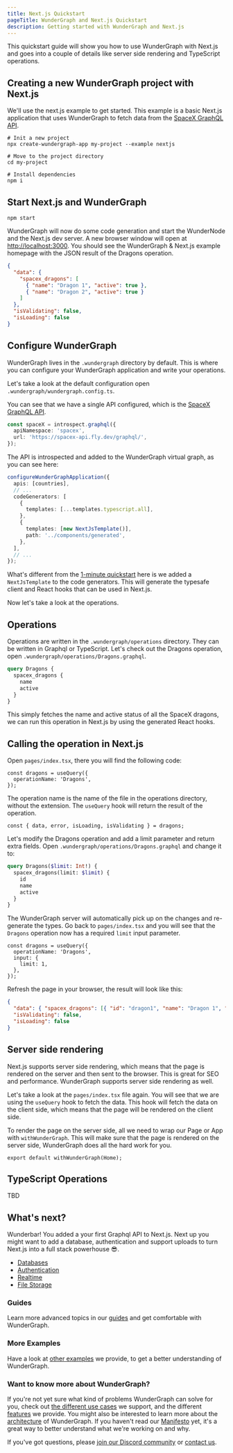 ```yaml
---
title: Next.js Quickstart
pageTitle: WunderGraph and Next.js Quickstart
description: Getting started with WunderGraph and Next.js
---
```


This quickstart guide will show you how to use WunderGraph with Next.js and goes into a couple of details like server side rendering and TypeScript operations.

## Creating a new WunderGraph project with Next.js

We'll use the next.js example to get started. This example is a basic Next.js application that uses WunderGraph to fetch data from the [SpaceX GraphQL API](https://spacex-api.fly.dev/graphql).

```shell
# Init a new project
npx create-wundergraph-app my-project --example nextjs

# Move to the project directory
cd my-project

# Install dependencies
npm i
```

## Start Next.js and WunderGraph

```shell
npm start
```

WunderGraph will now do some code generation and start the WunderNode and the Next.js dev server.
A new browser window will open at [http://localhost:3000](http://localhost:3000). You should see the WunderGraph & Next.js example homepage with the JSON result of the Dragons operation.

```json
{
  "data": {
    "spacex_dragons": [
      { "name": "Dragon 1", "active": true },
      { "name": "Dragon 2", "active": true }
    ]
  },
  "isValidating": false,
  "isLoading": false
}
```

## Configure WunderGraph

WunderGraph lives in the `.wundergraph` directory by default. This is where you can configure your WunderGraph application and write your operations.

Let's take a look at the default configuration open `.wundergraph/wundergraph.config.ts`.

You can see that we have a single API configured, which is the [SpaceX GraphQL API](https://spacex-api.fly.dev/graphql).

```ts
const spaceX = introspect.graphql({
  apiNamespace: 'spacex',
  url: 'https://spacex-api.fly.dev/graphql/',
});
```

The API is introspected and added to the WunderGraph virtual graph, as you can see here:

```ts
configureWunderGraphApplication({
  apis: [countries],
  // ...
  codeGenerators: [
    {
      templates: [...templates.typescript.all],
    },
    {
      templates: [new NextJsTemplate()],
      path: '../components/generated',
    },
  ],
  // ...
});
```

What's different from the [1-minute quickstart](/docs/quickstart) here is we added a `NextJsTemplate` to the code generators. This will generate the typesafe client and React hooks that can be used in Next.js.

Now let's take a look at the operations.

## Operations

Operations are written in the `.wundergraph/operations` directory. They can be written in Graphql or TypeScript.
Let's check out the Dragons operation, open `.wundergraph/operations/Dragons.graphql`.

```graphql
query Dragons {
  spacex_dragons {
    name
    active
  }
}
```

This simply fetches the name and active status of all the SpaceX dragons, we can run this operation in Next.js by using the generated React hooks.

## Calling the operation in Next.js

Open `pages/index.tsx`, there you will find the following code:

```tsx
const dragons = useQuery({
  operationName: 'Dragons',
});
```

The operation name is the name of the file in the operations directory, without the extension. The `useQuery` hook will return the result of the operation.

```tsx
const { data, error, isLoading, isValidating } = dragons;
```

Let's modify the Dragons operation and add a limit parameter and return extra fields.
Open `.wundergraph/operations/Dragons.graphql` and change it to:

```graphql
query Dragons($limit: Int!) {
  spacex_dragons(limit: $limit) {
    id
    name
    active
  }
}
```

The WunderGraph server will automatically pick up on the changes and re-generate the types.
Go back to `pages/index.tsx` and you will see that the `Dragons` operation now has a required `limit` input parameter.

```tsx
const dragons = useQuery({
  operationName: 'Dragons',
  input: {
    limit: 1,
  },
});
```

Refresh the page in your browser, the result will look like this:

```json
{
  "data": { "spacex_dragons": [{ "id": "dragon1", "name": "Dragon 1", "active": true }] },
  "isValidating": false,
  "isLoading": false
}
```

## Server side rendering

Next.js supports server side rendering, which means that the page is rendered on the server and then sent to the browser. This is great for SEO and performance. WunderGraph supports server side rendering as well.

Let's take a look at the `pages/index.tsx` file again. You will see that we are using the `useQuery` hook to fetch the data. This hook will fetch the data on the client side, which means that the page will be rendered on the client side.

To render the page on the server side, all we need to wrap our Page or App with `withWunderGraph`. This will make sure that the page is rendered on the server side, WunderGraph does all the hard work for you.

```tsx
export default withWunderGraph(Home);
```

## TypeScript Operations

TBD

## What's next?

Wunderbar! You added a your first Graphql API to Next.js. Next up you might want to add a database, authentication and support uploads to turn Next.js into a full stack powerhouse 😎.

- [Databases](/docs/databases)
- [Authentication](/docs/authentication)
- [Realtime](/docs/realtime)
- [File Storage](/docs/file-storage)

### Guides

Learn more advanced topics in our [guides](/docs/guides) and get comfortable with WunderGraph.

### More Examples

Have a look at [other examples](/docs/examples) we provide, to get a better understanding of WunderGraph.

### Want to know more about WunderGraph?

If you're not yet sure what kind of problems WunderGraph can solve for you,
check out [the different use cases](/docs/use-cases) we support,
and the different [features](/docs/features) we provide.
You might also be interested to learn more about the [architecture](/docs/architecture) of WunderGraph.
If you haven't read our [Manifesto](/manifesto) yet, it's a great way to better understand what we're working on and why.

If you've got questions, please [join our Discord community](https://wundergraph.com/discord) or [contact us](https://wundergraph.com/contact/sales).

